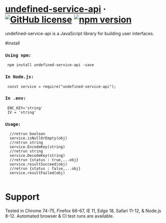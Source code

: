 # [undefined-service-api](https://reactjs.org/) &middot; [![GitHub license](https://img.shields.io/badge/license-MIT-blue.svg)](https://github.com/facebook/react/blob/main/LICENSE) [![npm version](https://img.shields.io/npm/v/react.svg?style=flat)](https://www.npmjs.com/package/react) 

undefined-service-api is a JavaScript library for building user interfaces.

#install
### `Using npm:`
```
 npm install undefined-service-api -save
```
### `In Node.js:`
```
 const service = require("undefined-service-api");
```
### `In .env:`
```
 ENC_KEY='string'
 IV = 'string'
```
### `Usage:`
```
  //retrun boolean
  service.isNullOrEmpty(obj)
  //retrun string
  service.EncodeKey(string)
  //retrun string
  service.DecodeKey(string)
  //retrun {status : true,...obj}
  service.resultSucceed(obj)
  //retrun {status : false,...obj}
  service.resultFailed(obj)
  
```
# Support
Tested in Chrome 74-75, Firefox 66-67, IE 11, Edge 18, Safari 11-12, & Node.js 8-12.
Automated browser & CI test runs are available.
